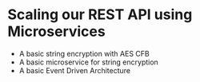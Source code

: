 # Scaling our REST API using Microservices

- A basic string encryption with AES CFB
- A basic microservice for string encryption
- A basic Event Driven Architecture